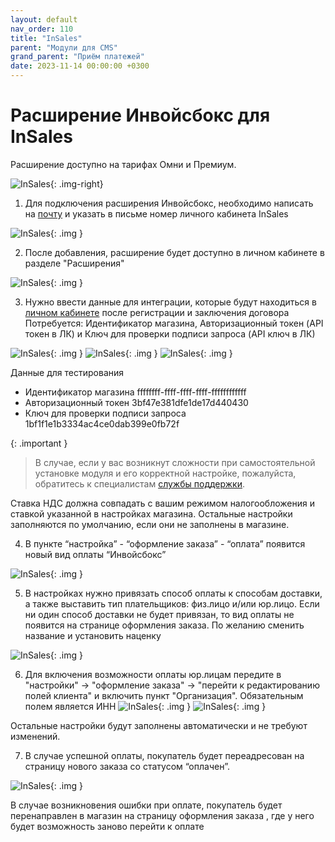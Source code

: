 ```yaml
---
layout: default
nav_order: 110
title: "InSales"
parent: "Модули для CMS"
grand_parent: "Приём платежей"
date: 2023-11-14 00:00:00 +0300
---
```



# Расширение Инвойсбокс для InSales

Расширение доступно на тарифах Омни и Премиум.

![InSales](/assets/images/cms/insales.png){: .img-right}

1. Для подключения расширения Инвойсбокс, необходимо написать на [почту](mailto:c-support@invbox.ru) и указать в письме номер личного кабинета InSales

![InSales](/assets/images/cms/insales/1.jpg){: .img }

2. После добавления, расширение будет доступно в личном кабинете в разделе "Расширения" 

![InSales](/assets/images/cms/insales/2.jpg){: .img }

3. Нужно ввести данные для интеграции, которые будут находиться в [личном кабинете](http://business.invoicebox.ru) после регистрации и заключения договора
Потребуется: Идентификатор магазина, Авторизационный токен (API токен в ЛК) и Ключ для проверки подписи запроса (API ключ в ЛК)

![InSales](/assets/images/cms/insales/3.jpg){: .img }
![InSales](/assets/images/cms/insales/4.jpg){: .img }
![InSales](/assets/images/cms/insales/5.jpg){: .img }

Данные для тестирования

- Идентификатор магазина ffffffff-ffff-ffff-ffff-ffffffffffff
- Авторизационный токен 3bf47e381dfe1de17d440430
- Ключ для проверки подписи запроса 1bf1f1e1b3334ac4ce0dab399e0fb72f

{: .important }
> В случае, если у вас возникнут сложности при самостоятельной установке модуля и его корректной настройке,
пожалуйста, обратитесь к специалистам [службы поддержки](https://www.invoicebox.ru/ru/contacts/feedback.html).

Ставка НДС должна совпадать с вашим режимом налогообложения и ставкой указанной в настройках магазина. 
Остальные настройки заполняются по умолчанию, если они не заполнены в магазине.


4. В пункте “настройка” - “оформление заказа” - “оплата” появится новый вид оплаты “Инвойсбокс”

![InSales](/assets/images/cms/insales/6.jpg){: .img }

5. В настройках нужно привязать способ оплаты к способам доставки, а также выставить тип плательщиков: физ.лицо и/или юр.лицо. Если ни один способ доставки не будет привязан, то вид оплаты не появится на странице оформления заказа. По желанию сменить название и установить наценку  

![InSales](/assets/images/cms/insales/7.jpg){: .img }

6. Для включения возможности оплаты юр.лицам передите в "настройки" -> "оформление заказа" -> "перейти к редактированию полей клиента" и включить пункт "Организация". Обязательным полем является ИНН
![InSales](/assets/images/cms/insales/102.jpg){: .img }
![InSales](/assets/images/cms/insales/8.jpg){: .img }



Остальные настройки будут заполнены автоматически и не требуют изменений.

7. В случае успешной оплаты, покупатель будет переадресован на страницу нового заказа со статусом “оплачен”.

![InSales](/assets/images/cms/insales/10.jpg){: .img }

В случае возникновения ошибки при оплате, покупатель будет перенаправлен в магазин на страницу оформления заказа , где у него будет возможность заново перейти к оплате


